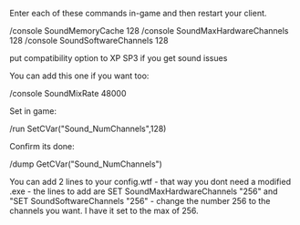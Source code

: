 Enter each of these commands in-game and then restart your client.

/console SoundMemoryCache 128
/console SoundMaxHardwareChannels 128
/console SoundSoftwareChannels 128

put compatibility option to XP SP3 if you get sound issues

 

You can add this one if you want too:

/console SoundMixRate 48000

 

Set in game:

/run SetCVar("Sound_NumChannels",128)

Confirm its done:

/dump GetCVar("Sound_NumChannels")

You can add 2 lines to your config.wtf - that way you dont need a modified .exe - the lines to add are SET SoundMaxHardwareChannels "256" and "SET SoundSoftwareChannels "256" - change the number 256 to the channels you want. I have it set to the max of 256. 